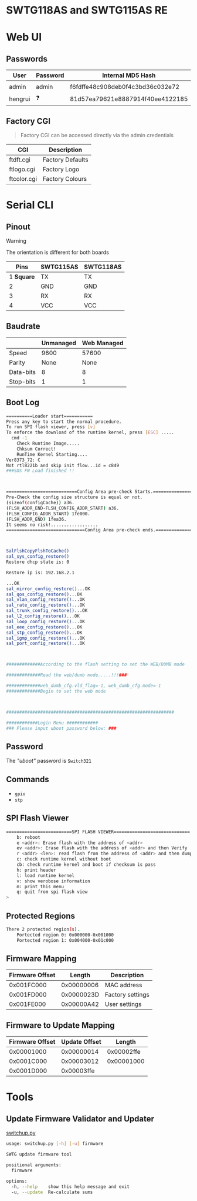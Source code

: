 # SWTG118AS and SWTG115AS RE

# Web UI

## Passwords

| User        | Password        | Internal MD5 Hash                | CGI          |   |
| ---------- | ---------------- | -------------------------------- | ------------ | - |
| admin      | admin            | f6fdffe48c908deb0f4c3bd36c032e72 | login.cgi    | ✔️ |
| hengrui    | ❓               | 81d57ea79621e8887914f40ee4122185 | login_ft.cgi | ❌ |

## Factory CGI

> Factory CGI can be accessed directly via the admin credentials

| CGI        | Description      |
| ---------- | ---------------- |
| ftdft.cgi   | Factory Defaults |
| ftlogo.cgi  | Factory Logo     | 
| ftcolor.cgi | Factory Colours  |

# Serial CLI

## Pinout

> [!WARNING]
> The orientation is different for both boards

| Pins            | SWTG115AS | SWTG118AS | 
| --------------- | --------- | --------- |
| 1 **Square**    | TX        | TX        |
| 2               | GND       | GND       |
| 3               | RX        | RX        |
| 4               | VCC       | VCC       |

## Baudrate

|           | Unmanaged | Web Managed |
| --------- | --------- | ----------- |
| Speed     | 9600      | 57600       |
| Parity    | None      | None        | 
| Data-bits | 8         | 8           |
| Stop-bits | 1         | 1           |

## Boot Log

```bash
==========Loader start===========
Press any key to start the normal procedure.
To run SPI flash viewer, press [v]
To enforce the download of the runtime kernel, press [ESC] .....
  cmd -1
    Check Runtime Image.....
    Chksum Correct!
    RunTime Kernel Starting....  
Ver8373_72: C
Not rtl8221b and skip init flow...id = c849 
###SDS FW Load finished !!



===========================Config Area pre-check Starts.=====================.
Pre-Check the config size structure is equal or not.
(sizeof(configCache)) a36.
(FLSH_ADDR_END-FLSH_CONFIG_ADDR_START) a36. 
(FLSH_CONFIG_ADDR_START) 1fe000.
(FLSH_ADDR_END) 1fea36.
It seems no risk!..................
==============================Config Area pre-check ends.===================.



SalFlshCopyFlshToCache()
sal_sys_config_restore()
Restore dhcp state is: 0

Restore ip is: 192.168.2.1

...OK
sal_mirror_config_restore()...OK
sal_qos_config_restore()...OK
sal_vlan_config_restore()...OK
sal_rate_config_restore()...OK
sal_trunk_config_restore()...OK
sal_l2_config_restore()...OK
sal_loop_config_restore()...OK
sal_eee_config_restore()...OK
sal_stp_config_restore()...OK
sal_igmp_config_restore()...OK
sal_port_config_restore()...OK



#############According to the flash setting to set the WEB/DUMB mode

#############Read the web/dumb mode.....!!!###

#############web_dumb_cfg.vld_flag=-1, web_dumb_cfg.mode=-1
#############Begin to set the web mode



################################################################

############Login Menu ############
### Please input uboot password below: ###

```

## Password

The *"uboot"* password is `Switch321`

## Commands

* `gpio`
* `stp`


## SPI Flash Viewer

```bash
=========================SPI FLASH VIEWER=============================
    b: reboot
    e <addr>: Erase flash with the address of <addr>
    ev <addr>: Erase flash with the address of <addr> and then Verify
    r <addr> <len>: read flash from the address of <addr> and then dump
    c: check runtime kernel without boot
    cb: check runtime kernel and boot if checksum is pass
    h: print header
    l: load runtime kernel
    v: show verobose information
    m: print this menu
    q: quit from spi flash view
>
```

## Protected Regions

```bash
There 2 protected region(s).
    Portected region 0: 0x000000-0x001000
    Portected region 1: 0x004000-0x01c000
```

## Firmware Mapping

| Firmware Offset | Length     | Description              |
| --------------- | ---------- | ------------------------ |
| 0x001FC000      | 0x00000006 | MAC address              |
| 0x001FD000      | 0x0000023D | Factory settings         |
| 0x001FE000      | 0x00000A42 | User settings            |

## Firmware to Update Mapping

| Firmware Offset | Update Offset | Length     |
| --------------- | ------------- | ---------- |
| 0x00001000      | 0x00000014    | 0x00002ffe |
| 0x0001C000      | 0x00003012    | 0x00001000 |
| 0x0001D000      | 0x00003ffe    |            |

# Tools

## Update Firmware Validator and Updater

[switchup.py](/tools/switchup.py)

```bash
usage: switchup.py [-h] [-u] firmware

SWTG update firmware tool

positional arguments:
  firmware

options:
  -h, --help    show this help message and exit
  -u, --update  Re-calculate sums
```
